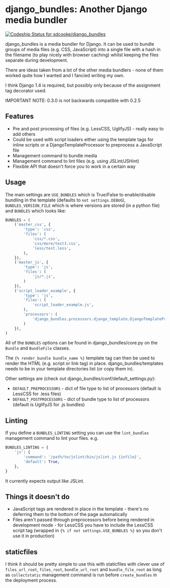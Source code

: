 # django_bundles: Another Django media bundler

[ ![Codeship Status for sdcooke/django_bundles](https://app.codeship.com/projects/0c103e40-bfc2-0134-f0da-2e2c936c1245/status?branch=master)](https://app.codeship.com/projects/196714)

django_bundles is a media bundler for Django. It can be used to bundle groups of media files (e.g. CSS, JavaScript) into a single file with a hash in the filename (to play nicely with browser caching) whilst keeping the files separate during development.

There are ideas taken from a lot of the other media bundlers - none of them worked quite how I wanted and I fancied writing my own.

I think Django 1.4 is required, but possibly only because of the assignment tag decorator used.

IMPORTANT NOTE: 0.3.0 is not backwards compatible with 0.2.5

## Features

* Pre and post processing of files (e.g. LessCSS, UglifyJS) - really easy to add others
* Could be used with script loaders either using the template tags for inline scripts or a DjangoTemplateProcessor to preprocess a JavaScript file
* Management command to bundle media
* Management command to lint files (e.g. using JSLint/JSHint)
* Flexible API that doesn't force you to work in a certain way

## Usage

The main settings are `USE_BUNDLES` which is True/False to enable/disable bundling in the template (defaults to `not settings.DEBUG`), `BUNDLES_VERSION_FILE` which is where versions are stored (in a python file) and `BUNDLES` which looks like:

```python
BUNDLES = (
    ('master_css', {
        'type': 'css',
        'files': (
            'css/*.css',
            'css/more/test3.css',
            'less/test.less',
        ),
    }),
    ('master_js', {
        'type': 'js',
        'files': (
            'js/*.js',
        )
    }),
    ('script_loader_example', {
        'type': 'js',
        'files': (
            'script_loader_example.js',
        ),
        'processors': (
            'django_bundles.processors.django_template.DjangoTemplateProcessor',
        )
    }),
)
```

All of the `BUNDLES` options can be found in django_bundles/core.py on the `Bundle` and `BundleFile` classes.

The `{% render_bundle bundle_name %}` template tag can then be used to render the HTML (e.g. script or link tag) in place. django_bundles/templates needs to be in your template directories list (or copy them in).

Other settings are (check out django_bundles/conf/default_settings.py):

* `DEFAULT_PREPROCESSORS` - dict of file type to list of processors (default is LessCSS for .less files)
* `DEFAULT_POSTPROCESSORS` - dict of bundle type to list of processors (default is UglifyJS for .js bundles)

## Linting

If you define a `BUNDLES_LINTING` setting you can use the `lint_bundles` management command to lint your files. e.g.

```python
BUNDLES_LINTING = {
    'js': {
        'command': '/path/to/jslint/bin/jslint.js {infile}',
        'default': True,
    },
}
```

It currently expects output like JSLint.

## Things it doesn't do

* JavaScript tags are rendered in place in the template - there's no deferring them to the bottom of the page automatically
* Files aren't passed through preprocessors before being rendered in development mode - for LessCSS you have to include the LessCSS script tag (wrapped in `{% if not settings.USE_BUNDLES %}` so you don't use it in production)

## staticfiles

I think it should be pretty simple to use this with staticfiles with clever use of `files_url_root`, `files_root`, `bundle_url_root` and `bundle_file_root` as long as `collectstatic` management command is run before `create_bundles` in the deployment process.
